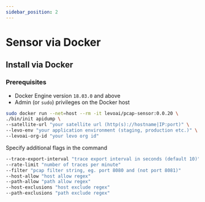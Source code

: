 ```yaml
---
sidebar_position: 2
---
```


# Sensor via Docker

## Install via Docker

### Prerequisites
-   Docker Engine version  `18.03.0`  and above
-   Admin (or  `sudo`) privileges on the Docker host

```bash
sudo docker run --net=host --rm -it levoai/pcap-sensor:0.0.20 \
./bin/init apidump \
--satellite-url "your satellite url (http(s)://hostname|IP:port)" \
--levo-env "your application environment (staging, production etc.)" \
--levoai-org-id "your levo org id"
```
Specify additional flags in the command
```bash
--trace-export-interval	"trace export interval in seconds (default 10)"
--rate-limit "number of traces per minute"
--filter "pcap filter string, eg. port 8080 and (not port 8081)"
--host-allow "host allow regex"
--path-allow "path allow regex"
--host-exclusions "host exclude regex"
--path-exclusions "path exclude regex"
```

